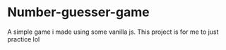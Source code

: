 # Number-guesser-game


A simple game i made using some vanilla js. This project is for me to just practice lol
